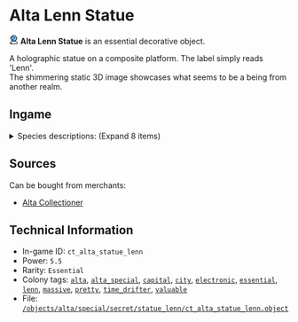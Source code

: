 # Alta Lenn Statue

<img src="https://raw.githubusercontent.com/Ceterai/Enternia/main/objects/alta/special/secret/statue_lenn/icon.png" alt="Alta Lenn Statue icon" loading="lazy" height="16px" width="auto" /> **Alta Lenn Statue** is an essential decorative object.

A holographic statue on a composite platform. The label simply reads 'Lenn'.  
The shimmering static 3D image showcases what seems to be a being from another realm.

## Ingame

<details markdown="1"><summary>Species descriptions: (Expand 8 items)</summary>

- Alta: A statue dedicated to Lenn, one of the Time Drifters, who decided to help.
- Apex: A hologram dedicated to science. An alta structure.
- Avian: An electric statue of a planet?
- Floran: A ghosstly ssstatue. Floran can't touch it.
- Glitch: Intrigued. This holographic statue looks like... a planet?
- Human: Why build an actual statue, if you can just fake it?
- Hylotl: I don't understand why someone would skip the joy of sculpting something like this.
- Novakid: A transparent solar system of sorts. I think.

</details>

## Sources

Can be bought from merchants:

- [Alta Collectioner](https://ceterai.github.io/MyEnternia/Wiki/AltaCollectioner)

## Technical Information

- In-game ID: `ct_alta_statue_lenn`
- Power: `5.5`
- Rarity: `Essential`
- Colony tags: [`alta`](https://ceterai.github.io/MyEnternia/Wiki/Tags/Alta), [`alta_special`](https://ceterai.github.io/MyEnternia/Wiki/Tags/AltaSpecial), [`capital`](https://ceterai.github.io/MyEnternia/Wiki/Tags/Capital), [`city`](https://ceterai.github.io/MyEnternia/Wiki/Tags/City), [`electronic`](https://ceterai.github.io/MyEnternia/Wiki/Tags/Electronic), [`essential`](https://ceterai.github.io/MyEnternia/Wiki/Tags/Essential), [`lenn`](https://ceterai.github.io/MyEnternia/Wiki/Tags/Lenn), [`massive`](https://ceterai.github.io/MyEnternia/Wiki/Tags/Massive), [`pretty`](https://ceterai.github.io/MyEnternia/Wiki/Tags/Pretty), [`time_drifter`](https://ceterai.github.io/MyEnternia/Wiki/Tags/TimeDrifter), [`valuable`](https://ceterai.github.io/MyEnternia/Wiki/Tags/Valuable)
- File: [`/objects/alta/special/secret/statue_lenn/ct_alta_statue_lenn.object`](https://github.com/Ceterai/Enternia/blob/main/objects/alta/special/secret/statue_lenn/ct_alta_statue_lenn.object)
